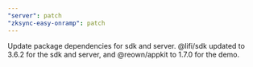 ```yaml
---
"server": patch
"zksync-easy-onramp": patch
---
```


Update package dependencies for sdk and server.
@lifi/sdk updated to 3.6.2 for the sdk and server, and @reown/appkit to 1.7.0 for the demo.
